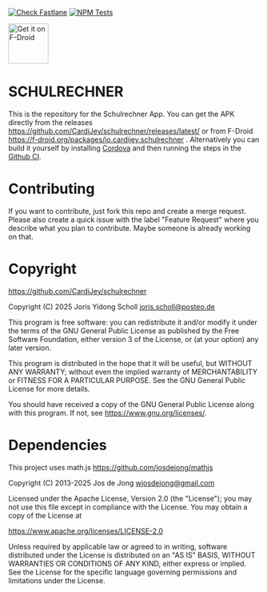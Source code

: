 [![Check Fastlane](https://github.com/CardiJey/schulrechner/actions/workflows/fastlane.yml/badge.svg)](https://github.com/CardiJey/schulrechner/actions/workflows/fastlane.yml)
[![NPM Tests](https://github.com/CardiJey/schulrechner/actions/workflows/npm_tests.yml/badge.svg)](https://github.com/CardiJey/schulrechner/actions/workflows/npm_tests.yml)

[<img src="https://f-droid.org/badge/get-it-on.png"
    alt="Get it on F-Droid"
    height="80">](https://f-droid.org/packages/io.cardijey.schulrechner)

# SCHULRECHNER

This is the repository for the Schulrechner App.
You can get the APK directly from the releases https://github.com/CardiJey/schulrechner/releases/latest/ or from F-Droid https://f-droid.org/packages/io.cardijey.schulrechner .
Alternatively you can build it yourself by installing [Cordova](https://cordova.apache.org/) and then running the steps in the [Github CI](https://github.com/CardiJey/schulrechner/blob/main/.github/workflows/main.yml).

# Contributing

If you want to contribute, just fork this repo and create a merge request. Please also create a quick issue with the label "Feature Request" where you describe what you plan to contribute. Maybe someone is already working on that.

# Copyright

https://github.com/CardiJey/schulrechner

Copyright (C) 2025 Joris Yidong Scholl <joris.scholl@posteo.de>

This program is free software: you can redistribute it and/or modify it under the terms of the GNU General Public License as published by the Free Software Foundation, either version 3 of the License, or (at your option) any later version.

This program is distributed in the hope that it will be useful, but WITHOUT ANY WARRANTY; without even the implied warranty of MERCHANTABILITY or FITNESS FOR A PARTICULAR PURPOSE. See the GNU General Public License for more details.

You should have received a copy of the GNU General Public License along with this program. If not, see <https://www.gnu.org/licenses/>. 

# Dependencies

This project uses math.js
https://github.com/josdejong/mathjs

Copyright (C) 2013-2025 Jos de Jong <wjosdejong@gmail.com>

Licensed under the Apache License, Version 2.0 (the "License");
you may not use this file except in compliance with the License.
You may obtain a copy of the License at

   https://www.apache.org/licenses/LICENSE-2.0

Unless required by applicable law or agreed to in writing, software
distributed under the License is distributed on an "AS IS" BASIS,
WITHOUT WARRANTIES OR CONDITIONS OF ANY KIND, either express or implied.
See the License for the specific language governing permissions and
limitations under the License.
